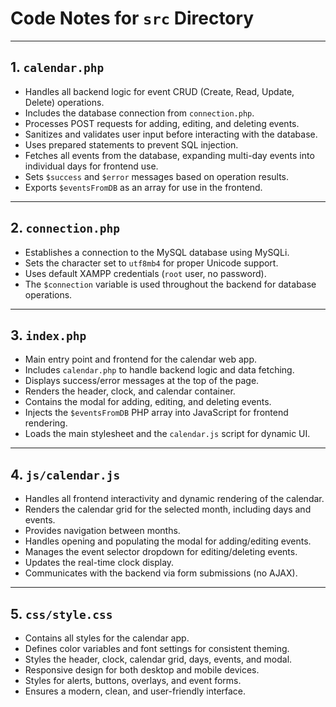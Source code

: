 # Code Notes for `src` Directory

---

## 1. `calendar.php`

- Handles all backend logic for event CRUD (Create, Read, Update, Delete) operations.
- Includes the database connection from `connection.php`.
- Processes POST requests for adding, editing, and deleting events.
- Sanitizes and validates user input before interacting with the database.
- Uses prepared statements to prevent SQL injection.
- Fetches all events from the database, expanding multi-day events into individual days for frontend use.
- Sets `$success` and `$error` messages based on operation results.
- Exports `$eventsFromDB` as an array for use in the frontend.

---

## 2. `connection.php`

- Establishes a connection to the MySQL database using MySQLi.
- Sets the character set to `utf8mb4` for proper Unicode support.
- Uses default XAMPP credentials (`root` user, no password).
- The `$connection` variable is used throughout the backend for database operations.

---

## 3. `index.php`

- Main entry point and frontend for the calendar web app.
- Includes `calendar.php` to handle backend logic and data fetching.
- Displays success/error messages at the top of the page.
- Renders the header, clock, and calendar container.
- Contains the modal for adding, editing, and deleting events.
- Injects the `$eventsFromDB` PHP array into JavaScript for frontend rendering.
- Loads the main stylesheet and the `calendar.js` script for dynamic UI.

---

## 4. `js/calendar.js`

- Handles all frontend interactivity and dynamic rendering of the calendar.
- Renders the calendar grid for the selected month, including days and events.
- Provides navigation between months.
- Handles opening and populating the modal for adding/editing events.
- Manages the event selector dropdown for editing/deleting events.
- Updates the real-time clock display.
- Communicates with the backend via form submissions (no AJAX).

---

## 5. `css/style.css`

- Contains all styles for the calendar app.
- Defines color variables and font settings for consistent theming.
- Styles the header, clock, calendar grid, days, events, and modal.
- Responsive design for both desktop and mobile devices.
- Styles for alerts, buttons, overlays, and event forms.
- Ensures a modern, clean, and user-friendly interface.